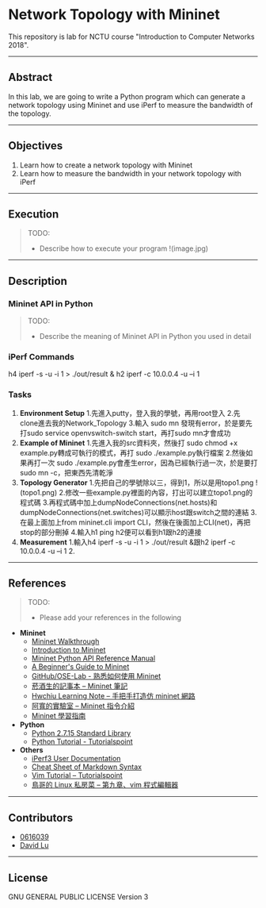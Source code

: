 # Network Topology with Mininet

This repository is lab for NCTU course "Introduction to Computer Networks 2018".

---
## Abstract

In this lab, we are going to write a Python program which can generate a network topology using Mininet and use iPerf to measure the bandwidth of the topology.

---
## Objectives

1. Learn how to create a network topology with Mininet
2. Learn how to measure the bandwidth in your network topology with iPerf

---
## Execution

> TODO: 
> * Describe how to execute your program
> !(image.jpg)

---
## Description

### Mininet API in Python

> TODO:
> * Describe the meaning of Mininet API in Python you used in detail

### iPerf Commands
h4 iperf -s -u -i 1 > ./out/result &
h2 iperf -c 10.0.0.4 -u –i 1

### Tasks


1. **Environment Setup**
   1.先進入putty，登入我的學號，再用root登入
   2.先clone進去我的Network_Topology
   3.輸入 sudo mn 發現有error，於是要先打sudo service openvswitch-switch start，再打sudo mn才會成功
2. **Example of Mininet**
   1.先進入我的src資料夾，然後打 sudo chmod +x example.py轉成可執行的模式，再打 sudo ./example.py執行檔案
   2.然後如果再打一次 sudo ./example.py會產生error，因為已經執行過一次，於是要打 sudo mn -c，把東西先清乾淨
3. **Topology Generator**
   1.先把自己的學號除以三，得到1，所以是用topo1.png
    !(topo1.png)
   2.修改一些example.py裡面的內容，打出可以建立topo1.png的程式碼
   3.再程式碼中加上dumpNodeConnections(net.hosts)和dumpNodeConnections(net.switches)可以顯示host跟switch之間的連結
   3.在最上面加上from mininet.cli import CLI，然後在後面加上CLI(net)，再把stop的部分刪掉
   4.輸入h1 ping h2便可以看到h1跟h2的連接
4. **Measurement**
   1.輸入h4 iperf -s -u -i 1 > ./out/result &跟h2 iperf -c 10.0.0.4 -u –i 1
   2.
---
## References

> TODO: 
> * Please add your references in the following

* **Mininet**
    * [Mininet Walkthrough](http://mininet.org/walkthrough/)
    * [Introduction to Mininet](https://github.com/mininet/mininet/wiki/Introduction-to-Mininet)
    * [Mininet Python API Reference Manual](http://mininet.org/api/annotated.html)
    * [A Beginner's Guide to Mininet](https://opensourceforu.com/2017/04/beginners-guide-mininet/)
    * [GitHub/OSE-Lab - 熟悉如何使用 Mininet](https://github.com/OSE-Lab/Learning-SDN/blob/master/Mininet/README.md)
    * [菸酒生的記事本 – Mininet 筆記](https://blog.laszlo.tw/?p=81)
    * [Hwchiu Learning Note – 手把手打造仿 mininet 網路](https://hwchiu.com/setup-mininet-like-environment.html)
    * [阿寬的實驗室 – Mininet 指令介紹](https://ting-kuan.blog/2017/11/09/%E3%80%90mininet%E6%8C%87%E4%BB%A4%E4%BB%8B%E7%B4%B9%E3%80%91/)
    * [Mininet 學習指南](https://www.sdnlab.com/11495.html)
* **Python**
    * [Python 2.7.15 Standard Library](https://docs.python.org/2/library/index.html)
    * [Python Tutorial - Tutorialspoint](https://www.tutorialspoint.com/python/)
* **Others**
    * [iPerf3 User Documentation](https://iperf.fr/iperf-doc.php#3doc)
    * [Cheat Sheet of Markdown Syntax](https://www.markdownguide.org/cheat-sheet)
    * [Vim Tutorial – Tutorialspoint](https://www.tutorialspoint.com/vim/index.htm)
    * [鳥哥的 Linux 私房菜 – 第九章、vim 程式編輯器](http://linux.vbird.org/linux_basic/0310vi.php)

---
## Contributors

> 

* [0616039](https://github.com/0616039)
* [David Lu](https://github.com/yungshenglu)

---
## License

GNU GENERAL PUBLIC LICENSE Version 3
